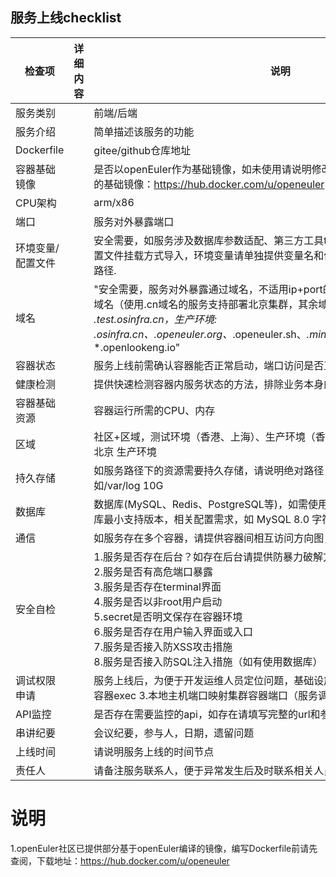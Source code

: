 ## 服务上线checklist
|检查项|详细内容|说明|result|
|--|--|--|--|
|服务类别|		|前端/后端| |
|服务介绍|		|简单描述该服务的功能| |
|Dockerfile|		|gitee/github仓库地址| |
|容器基础镜像|		|是否以openEuler作为基础镜像，如未使用请说明修改计划（openEuler社区已提供的基础镜像：https://hub.docker.com/u/openeuler ）| |
|CPU架构|		|arm/x86| |
|端口|		|服务对外暴露端口| |
|环境变量/配置文件|		|安全需要，如服务涉及数据库参数适配、第三方工具token，建议使用环境变量或配置文件挂载方式导入，环境变量请单独提供变量名和值，配置文件请提供模板和挂载路径.| |
|域名|		|"安全需要，服务对外暴露通过域名，不适用ip+port的形式，前端服务请确认使用的域名（使用.cn域名的服务支持部署北京集群，其余域名只能部署香港）, 测试环境: *.test.osinfra.cn，生产环境: *.osinfra.cn、*.openeuler.org、*.openeuler.sh、*.mindspore.cn、*.opengauss.org、*.openlookeng.io"| |
|容器状态|		|服务上线前需确认容器能否正常启动，端口访问是否正常（请提供自验证报告）| |
|健康检测|		|提供快速检测容器内服务状态的方法，排除业务本身的干扰，便于快速定位问题| |
|容器基础资源|		|容器运行所需的CPU、内存| |
|区域|		|社区+区域，测试环境（香港、上海）、生产环境（香港、北京）格式： mindspore 北京 生产环境| |
|持久存储|		|如服务路径下的资源需要持久存储，请说明绝对路径，以及所需存储空间大小，例如/var/log 10G| |
|数据库|		|数据库(MySQL、Redis、PostgreSQL等)，如需使用数据库，请提供业务所需数据库最小支持版本，相关配置需求，如 MySQL 8.0 字符集UTF8,Redis 5.0 512M | |
|通信|		|如服务存在多个容器，请提供容器间相互访问方向图，用于上线后网络隔离| |
|安全自检|		|1.服务是否存在后台？如存在后台请提供防暴力破解方案<br>2.服务是否有高危端口暴露<br>3.服务是否存在terminal界面<br>4.服务是否以非root用户启动<br>5.secret是否明文保存在容器环境<br>6.服务是否存在用户输入界面或入口<br>7.服务是否接入防XSS攻击措施<br>8.服务是否接入防SQL注入措施（如有使用数据库）| |
|调试权限申请|		|服务上线后，为便于开发运维人员定位问题，基础设施提供以下权限：1.日志查看 2.容器exec 3.本地主机端口映射集群容器端口（服务调试）| |
|API监控|		|是否存在需要监控的api，如存在请填写完整的url和参数| |
|串讲纪要|		|会议纪要，参与人，日期，遗留问题| |
|上线时间|		|请说明服务上线的时间节点| |
|责任人|		|请备注服务联系人，便于异常发生后及时联系相关人员处理| |

# 说明
1.openEuler社区已提供部分基于openEuler编译的镜像，编写Dockerfile前请先查阅，下载地址：https://hub.docker.com/u/openeuler
